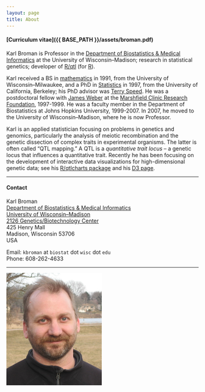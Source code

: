 ```yaml
---
layout: page
title: About
---
```


#### [Curriculum vitae]({{ BASE_PATH }}/assets/broman.pdf)

Karl Broman is Professor in the
[Department of Biostatistics &amp; Medical Informatics](http://www.biostat.wisc.edu)
at the University of Wisconsin&ndash;Madison;
research in statistical genetics; developer of
[R/qtl](http://www.rqtl.org) (for [R](http://www.r-project.org)).

Karl received a BS in [mathematics](http://www4.uwm.edu/letsci/math/)
in 1991, from the 
University of Wisconsin&ndash;Milwaukee, and a
PhD in [Statistics](http://www.stat.berkeley.edu) in 1997, from the
University of California, Berkeley; his PhD advisor was
[Terry Speed](http://www.wehi.edu.au/faculty_members/professor_terry_speed).
He was a postdoctoral fellow with [James Weber](https://www.preventiongenetics.com/about-us/senior-staff/) at the
[Marshfield Clinic Research Foundation](http://research.marshfieldclinic.org),
1997-1999. He
was a faculty member in the Department of Biostatistics at Johns
Hopkins University, 1999-2007. In 2007, he moved to the
University of Wisconsin&ndash;Madison,
where he is now Professor.

Karl is an applied statistician focusing on problems in genetics and
genomics, particularly the analysis of meiotic recombination and the
genetic dissection of complex traits in experimental organisms. The
latter is often called &ldquo;QTL mapping.&rdquo; A QTL is a
_quantitative trait locus_ &ndash; a genetic locus that influences a
quantitative trait. Recently he has been focusing on the development
of interactive data visualizations for high-dimensional genetic data;
see his [R/qtlcharts package](http://kbroman.github.io/qtlcharts) and
his [D3 page](http://www.biostat.wisc.edu/~kbroman/D3).

---

#### Contact

Karl Broman<br>
[Department of Biostatistics &amp;  Medical Informatics](http://www.bisotat.wisc.edu)<br>
[University of Wisconsin&ndash;Madison](http://www.wisc.edu)<br>
[2126 Genetics/Biotechnology Center](http://map.wisc.edu/s/2tie3nen)<br>
425 Henry Mall<br>
Madison, Wisconsin 53706<br>
USA

Email: `kbroman` at `biostat` dot `wisc` dot `edu`<br>
Phone: 608-262-4633<br>

---

[![Karl Broman](../assets/pics/karl_2014-03-30_smcrop.jpg)](../assets/pics/karl_2014-03-30_crop.jpg)
